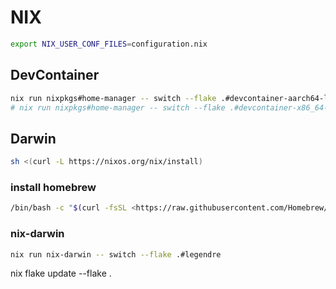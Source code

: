 # NIX

```bash
export NIX_USER_CONF_FILES=configuration.nix
```

## DevContainer

```bash
nix run nixpkgs#home-manager -- switch --flake .#devcontainer-aarch64-linux
# nix run nixpkgs#home-manager -- switch --flake .#devcontainer-x86_64-linux
```

## Darwin

```bash
sh <(curl -L https://nixos.org/nix/install)
```

### install homebrew

```bash
/bin/bash -c "$(curl -fsSL <https://raw.githubusercontent.com/Homebrew/install/HEAD/install.sh>)"
```

### nix-darwin

```bash
nix run nix-darwin -- switch --flake .#legendre
```

nix flake update --flake .
